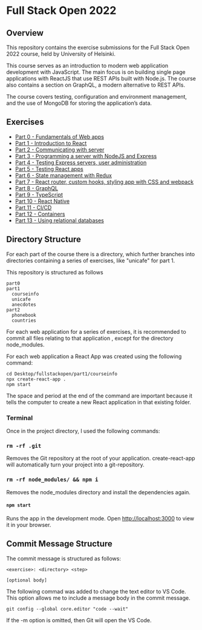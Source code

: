 # Full Stack Open 2022

## Overview
This repository contains the exercise submissions for the Full Stack Open 2022 course, held by University of Helsinki.

This course serves as an introduction to modern web application development with JavaScript. The main focus is on building single page applications with ReactJS that use REST APIs built with Node.js. The course also contains a section on GraphQL, a modern alternative to REST APIs.

The course covers testing, configuration and environment management, and the use of MongoDB for storing the application’s data.

## Exercises
- [Part 0 - Fundamentals of Web apps](https://github.com/alffonti/fullstackopen/tree/master/part0)
- [Part 1 - Introduction to React](https://github.com/alffonti/fullstackopen/tree/master/part1)
- [Part 2 - Communicating with server](https://github.com/alffonti/fullstackopen/tree/master/part2)
- [Part 3 - Programming a server with NodeJS and Express](https://github.com/alffonti/fullstackopen/tree/master/part3)
- [Part 4 - Testing Express servers, user administration](https://github.com/alffonti/fullstackopen/tree/master/part4)
- [Part 5 - Testing React apps](https://github.com/alffonti/fullstackopen/tree/master/part5)
- [Part 6 - State management with Redux](https://github.com/alffonti/fullstackopen/tree/master/part6)
- [Part 7 - React router, custom hooks, styling app with CSS and webpack](https://github.com/alffonti/fullstackopen/tree/master/part7)
- [Part 8 - GraphQL](https://github.com/alffonti/fullstackopen/tree/master/part8)
- [Part 9 - TypeScript](https://github.com/alffonti/fullstackopen/tree/master/part9)
- [Part 10 - React Native](https://github.com/alffonti/fullstackopen/tree/master/part10)
- [Part 11 - CI/CD](https://github.com/alffonti/fullstackopen/tree/master/part11)
- [Part 12 - Containers](https://github.com/alffonti/fullstackopen/tree/master/part12)
- [Part 13 - Using relational databases](https://github.com/alffonti/fullstackopen/tree/master/part13)


## Directory Structure

For each part of the course there is a directory, which further branches into directories containing a series of exercises, like "unicafe" for part 1.

This repository is structured as follows

```
part0
part1
  courseinfo
  unicafe
  anecdotes
part2
  phonebook
  countries
```

For each web application for a series of exercises, it is recommended to commit all files relating to that application , except for the directory node_modules.


For each web application a React App was created using the following command:

```shell
cd Desktop/fullstackopen/part1/courseinfo
npx create-react-app .
npm start
```

The space and period at the end of the command are important because it tells the computer to create a new React application in that existing folder.

### Terminal
Once in the project directory, I used the following commands:

### `rm -rf .git`

Removes the Git repository at the root of your application. 
create-react-app will automatically turn your project into a git-repository.

### `rm -rf node_modules/ && npm i`

Removes the node_modules directory and install the dependencies again.

#### `npm start`

Runs the app in the development mode.
Open [http://localhost:3000](http://localhost:3000) to view it in your browser.

## Commit Message Structure

The commit message is structured as follows:

```
<exercise>: <directory> <step>

[optional body]
```

The following commad was added to change the text editor to VS Code. This option allows me to include a message body in the commit message.

```
git config --global core.editor "code --wait"
```

If the -m option is omitted, then Git will open the VS Code.